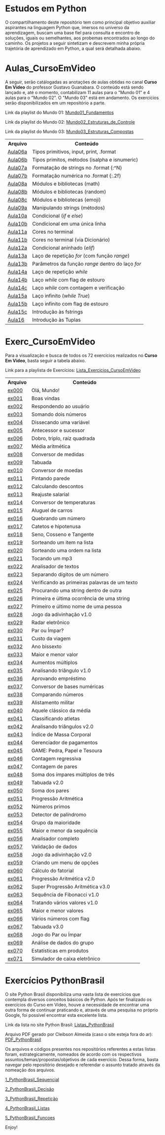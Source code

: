 # Estudos em Python
O compartilhamento deste repositório tem como principal objetivo auxiliar aspirantes na linguagem Python que, imersos no universo da 
aprendizagem, buscam uma base fiel para consulta e encontro de soluções, iguais ou semelhantes, aos probemas encontrados ao longo do 
caminho. Os projetos a seguir sintetizam e descrevem minha própria trajetória de aprendizado em Python, a qual será detalhada abaixo.

# Aulas_CursoEmVideo

A seguir, serão catálogadas as anotações de aulas obtidas no canal <b>Curso Em Vídeo</b> do professor Gustavo Guanabara. 
O conteúdo está sendo lançado e, até o momento, contabilizam 11 aulas para o "Mundo 01" e 4 aulas para o "Mundo 02". O "Mundo 03" está em andamento. Os exercícios serão disponibilizados em um
repositório a parte.

Link da playlist do Mundo 01: 
<a href="https://www.youtube.com/watch?v=S9uPNppGsGo&list=PLHz_AreHm4dlKP6QQCekuIPky1CiwmdI6">Mundo01_Fundamentos</a>

Link da playlist do Mundo 02: 
<a href="https://www.youtube.com/watch?v=nJkVHusJp6E&list=PLHz_AreHm4dk_nZHmxxf_J0WRAqy5Czye">Mundo02_Estruturas_de_Controle</a>

Link da playlist do Mundo 03:
<a href="https://www.youtube.com/watch?v=0LB3FSfjvao&list=PLHz_AreHm4dksnH2jVTIVNviIMBVYyFnH">Mundo03_Estruturas_Compostas</a>

<table>

<tr>
<th>Arquivo</th>
<th>Conteúdo</th>
</tr>
<tr>

<td><a href="https://github.com/ThiagoPanini/programming-lessons/blob/master/python/curso-em-video/aulas/Aula06a%20-%20Tipos%20primitivos%20e%20sa%C3%ADdas.py">Aula06a</a></td>
<td>Tipos primitivos, input, print, .format</td>
</tr>
<tr>
<td><a href="https://github.com/ThiagoPanini/programming-lessons/blob/master/python/curso-em-video/aulas/Aula06b%20-%20Tipos%20primitivos%20e%20sa%C3%ADdas.py">Aula06b</a></td>
<td>Tipos primitos, métodos (isalpha e isnumeric)</td>
</tr>

<td><a href="https://github.com/ThiagoPanini/programming-lessons/blob/master/python/curso-em-video/aulas/Aula07a%20-%20Operadores%20string.py">Aula07a</a></td>
<td>Formatação de strings no .format {:^N}</td>
</tr>
<tr>
<td><a href="https://github.com/ThiagoPanini/programming-lessons/blob/master/python/curso-em-video/aulas/Aula07b%20-%20Operadores%20aritm%C3%A9ticos.py">Aula07b</a></td>
<td>Formatação numérica no .format {:.2f}</td>
</tr>

<td><a href="https://github.com/ThiagoPanini/programming-lessons/blob/master/python/curso-em-video/aulas/Aula08a%20-%20M%C3%B3dulos.py">Aula08a</a></td>
<td>Módulos e bibliotecas (math)</td>
</tr>
<tr>
<td><a href="https://github.com/ThiagoPanini/programming-lessons/blob/master/python/curso-em-video/aulas/Aula08b%20-%20M%C3%B3dulos.py">Aula08b</a></td>
<td>Módulos e bibliotecas (random)</td>
</tr>
<td><a href="https://github.com/ThiagoPanini/programming-lessons/blob/master/python/curso-em-video/aulas/Aula08c%20-%20M%C3%B3dulos.py">Aula08c</a></td>
<td>Módulos e bibliotecas (emoji)</td>
</tr>

<td><a href="https://github.com/ThiagoPanini/programming-lessons/blob/master/python/curso-em-video/aulas/Aula09a%20-%20Manipulando%20strings.py">Aula09a</a></td>
<td>Manipulando strings (métodos)</td>
</tr>

<td><a href="https://github.com/ThiagoPanini/programming-lessons/blob/master/python/curso-em-video/aulas/Aula10a%20-%20Condicionais%20I.py">Aula10a</a></td>
<td>Condicional (<i>if</i> e <i>else</i>)</td>
</tr>
<tr>
<td><a href="https://github.com/ThiagoPanini/programming-lessons/blob/master/python/curso-em-video/aulas/Aula10b%20-%20Condicionais%20I.py">Aula10b</a></td>
<td>Condicional em uma única linha</td>
</tr>

<td><a href="https://github.com/ThiagoPanini/programming-lessons/blob/master/python/curso-em-video/aulas/Aula11a%20-%20Cores%20no%20terminal.py">Aula11a</a></td>
<td>Cores no terminal</td>
</tr>
<tr>
<td><a href="https://github.com/ThiagoPanini/programming-lessons/blob/master/python/curso-em-video/aulas/Aula11b%20-%20Cores%20no%20terminal.py">Aula11b</a></td>
<td>Cores no terminal (via Dicionário)</td>
</tr>

<td><a href="https://github.com/ThiagoPanini/programming-lessons/blob/master/python/curso-em-video/aulas/Aula12a%20-%20Condicionais%20II.py">Aula12a</a></td>
<td>Condicional aninhado (<i>elif</i>)</td>
</tr>
<tr>

<td><a href="https://github.com/ThiagoPanini/programming-lessons/blob/master/python/curso-em-video/aulas/Aula13a%20-%20For%20Loop.py">Aula13a</a></td>
<td>Laço de repetição <i>for</i> (com função <i>range</i>)</td>
</tr>
<tr>
<td><a href="https://github.com/ThiagoPanini/programming-lessons/blob/master/python/curso-em-video/aulas/Aula13b%20-%20For%20Loop.py">Aula13b</a></td>
<td>Parâmetros da função <i>range</i> dentro do laço <i>for</i></td>
</tr>

<td><a href="https://github.com/ThiagoPanini/programming-lessons/blob/master/python/curso-em-video/aulas/Aula14a%20-%20While%20Loop.py">Aula14a</a></td>
<td>Laço de repetição <i>while</i></td>
</tr>
<tr>
<td><a href="https://github.com/ThiagoPanini/programming-lessons/blob/master/python/curso-em-video/aulas/Aula14b%20-%20While%20Loop.py">Aula14b</a></td>
<td>Laço <i>while</i> com flag de estouro</td>
</tr>
<td><a href="https://github.com/ThiagoPanini/programming-lessons/blob/master/python/curso-em-video/aulas/Aula14c%20-%20While%20Loop.py">Aula14c</a></td>
<td>Laço <i>while</i> com contagem e verificação</td>
</tr>

<td><a href="https://github.com/ThiagoPanini/programming-lessons/blob/master/python/curso-em-video/aulas/Aula15a%20-%20Break.py">Aula15a</a></td>
<td>Laço infinito (<i>while True</i>)</td>
</tr>
<tr>
<td><a href="https://github.com/ThiagoPanini/programming-lessons/blob/master/python/curso-em-video/aulas/Aula15b%20-%20Break.py">Aula15b</a></td>
<td>Laço infinito com flag de estouro</td>
</tr>
<td><a href="https://github.com/ThiagoPanini/programming-lessons/blob/master/python/curso-em-video/aulas/Aula15c%20-%20Break.py">Aula15c</a></td>
<td>Introdução às fstrings</td>
</tr>
<tr>
<td><a href="https://github.com/ThiagoPanini/programming-lessons/blob/master/python/curso-em-video/aulas/Aula16%20-%20Tuplas.py">Aula16</a></td>
<td>Introdução às Tuplas</td>
</tr>


</table>

# Exerc_CursoEmVideo
Para a visualização e busca de todos os 72 exercícios realizados no <b>Curso Em Vídeo</b>, basta seguir a tabela abaixo.

Link para a playlista de Exercícios: 
<a href="https://www.youtube.com/watch?v=nIHq1MtJaKs&list=PLHz_AreHm4dm6wYOIW20Nyg12TAjmMGT-">Lista_Exercicios_CursoEmVideo</a>

<table>

<tr>
<th>Arquivo</th>
<th>Conteúdo</th>
</tr>

<tr>
<td><a href="https://github.com/ThiagoPanini/exerciciosPython/blob/master/Exerc_CursoEmV%C3%ADdeo/ex000.py">ex000</a></td>
<td>Olá, Mundo!</td>
</tr>
<tr>
<td><a href="https://github.com/ThiagoPanini/exerciciosPython/blob/master/Exerc_CursoEmV%C3%ADdeo/ex001.py">ex001</a></td>
<td>Boas vindas</td>
</tr>
<tr>
<td><a href="https://github.com/ThiagoPanini/exerciciosPython/blob/master/Exerc_CursoEmV%C3%ADdeo/ex002.py">ex002</a></td>
<td>Respondendo ao usuário</td>
</tr>
<tr>
<td><a href="https://github.com/ThiagoPanini/exerciciosPython/blob/master/Exerc_CursoEmV%C3%ADdeo/ex003.py">ex003</a></td>
<td>Somando dois números</td>
</tr>
<td><a href="https://github.com/ThiagoPanini/exerciciosPython/blob/master/Exerc_CursoEmV%C3%ADdeo/ex004.py">ex004</a></td>
<td>Dissecando uma variável</td>
</tr>
<td><a href="https://github.com/ThiagoPanini/exerciciosPython/blob/master/Exerc_CursoEmV%C3%ADdeo/ex005.py">ex005</a></td>
<td>Antecessor e sucessor</td>
</tr>
<td><a href="https://github.com/ThiagoPanini/exerciciosPython/blob/master/Exerc_CursoEmV%C3%ADdeo/ex006.py">ex006</a></td>
<td>Dobro, triplo, raíz quadrada</td>
</tr>
<td><a href="https://github.com/ThiagoPanini/exerciciosPython/blob/master/Exerc_CursoEmV%C3%ADdeo/ex007.py">ex007</a></td>
<td>Média aritmética</td>
</tr>
<td><a href="https://github.com/ThiagoPanini/exerciciosPython/blob/master/Exerc_CursoEmV%C3%ADdeo/ex008.py">ex008</a></td>
<td>Conversor de medidas</td>
</tr>
<td><a href="https://github.com/ThiagoPanini/exerciciosPython/blob/master/Exerc_CursoEmV%C3%ADdeo/ex009.py">ex009</a></td>
<td>Tabuada</td>
</tr>
<td><a href="https://github.com/ThiagoPanini/exerciciosPython/blob/master/Exerc_CursoEmV%C3%ADdeo/ex010.py">ex010</a></td>
<td>Conversor de moedas</td>
</tr>
<td><a href="https://github.com/ThiagoPanini/exerciciosPython/blob/master/Exerc_CursoEmV%C3%ADdeo/ex011.py">ex011</a></td>
<td>Pintando parede</td>
</tr>
<td><a href="https://github.com/ThiagoPanini/exerciciosPython/blob/master/Exerc_CursoEmV%C3%ADdeo/ex012.py">ex012</a></td>
<td>Calculando descontos</td>
</tr>
<td><a href="https://github.com/ThiagoPanini/exerciciosPython/blob/master/Exerc_CursoEmV%C3%ADdeo/ex013.py">ex013</a></td>
<td>Reajuste salarial</td>
</tr>
<td><a href="https://github.com/ThiagoPanini/exerciciosPython/blob/master/Exerc_CursoEmV%C3%ADdeo/ex014.py">ex014</a></td>
<td>Conversor de temperaturas</td>
</tr>
<td><a href="https://github.com/ThiagoPanini/exerciciosPython/blob/master/Exerc_CursoEmV%C3%ADdeo/ex015.py">ex015</a></td>
<td>Aluguel de carros</td>
</tr>
<td><a href="https://github.com/ThiagoPanini/exerciciosPython/blob/master/Exerc_CursoEmV%C3%ADdeo/ex016.py">ex016</a></td>
<td>Quebrando um número</td>
</tr>
<td><a href="https://github.com/ThiagoPanini/exerciciosPython/blob/master/Exerc_CursoEmV%C3%ADdeo/ex017.py">ex017</a></td>
<td>Catetos e hipotenusa</td>
</tr>
<td><a href="https://github.com/ThiagoPanini/exerciciosPython/blob/master/Exerc_CursoEmV%C3%ADdeo/ex018.py">ex018</a></td>
<td>Seno, Cosseno e Tangente</td>
</tr>
<td><a href="https://github.com/ThiagoPanini/exerciciosPython/blob/master/Exerc_CursoEmV%C3%ADdeo/ex019.py">ex019</a></td>
<td>Sorteando um item na lista</td>
</tr>
<td><a href="https://github.com/ThiagoPanini/exerciciosPython/blob/master/Exerc_CursoEmV%C3%ADdeo/ex020.py">ex020</a></td>
<td>Sorteando uma ordem na lista</td>
</tr>
<td><a href="https://github.com/ThiagoPanini/exerciciosPython/blob/master/Exerc_CursoEmV%C3%ADdeo/ex021.py">ex021</a></td>
<td>Tocando um mp3</td>
</tr>
<td><a href="https://github.com/ThiagoPanini/exerciciosPython/blob/master/Exerc_CursoEmV%C3%ADdeo/ex022.py">ex022</a></td>
<td>Analisador de textos</td>
</tr>
<td><a href="https://github.com/ThiagoPanini/exerciciosPython/blob/master/Exerc_CursoEmV%C3%ADdeo/ex023.py">ex023</a></td>
<td>Separando dígitos de um número</td>
</tr>
<td><a href="https://github.com/ThiagoPanini/exerciciosPython/blob/master/Exerc_CursoEmV%C3%ADdeo/ex024.py">ex024</a></td>
<td>Verificando as primeiras palavras de um texto</td>
</tr>
<td><a href="https://github.com/ThiagoPanini/exerciciosPython/blob/master/Exerc_CursoEmV%C3%ADdeo/ex025.py">ex025</a></td>
<td>Procurando uma string dentro de outra</td>
</tr>
<td><a href="https://github.com/ThiagoPanini/exerciciosPython/blob/master/Exerc_CursoEmV%C3%ADdeo/ex026.py">ex026</a></td>
<td>Primeira e última ocorrência de uma string</td>
</tr>
<td><a href="https://github.com/ThiagoPanini/exerciciosPython/blob/master/Exerc_CursoEmV%C3%ADdeo/ex027.py">ex027</a></td>
<td>Primeiro e último nome de uma pessoa</td>
</tr>
<td><a href="https://github.com/ThiagoPanini/exerciciosPython/blob/master/Exerc_CursoEmV%C3%ADdeo/ex028.py">ex028</a></td>
<td>Jogo da adivinhação v1.0</td>
</tr>
<td><a href="https://github.com/ThiagoPanini/exerciciosPython/blob/master/Exerc_CursoEmV%C3%ADdeo/ex029.py">ex029</a></td>
<td>Radar eletrônico</td>
</tr>
<td><a href="https://github.com/ThiagoPanini/exerciciosPython/blob/master/Exerc_CursoEmV%C3%ADdeo/ex030.py">ex030</a></td>
<td>Par ou Ímpar?</td>
</tr>
<td><a href="https://github.com/ThiagoPanini/exerciciosPython/blob/master/Exerc_CursoEmV%C3%ADdeo/ex031.py">ex031</a></td>
<td>Custo da viagem</td>
</tr>
<td><a href="https://github.com/ThiagoPanini/exerciciosPython/blob/master/Exerc_CursoEmV%C3%ADdeo/ex032.py">ex032</a></td>
<td>Ano bissexto</td>
</tr>
<td><a href="https://github.com/ThiagoPanini/exerciciosPython/blob/master/Exerc_CursoEmV%C3%ADdeo/ex033.py">ex033</a></td>
<td>Maior e menor valor</td>
</tr>
<td><a href="https://github.com/ThiagoPanini/exerciciosPython/blob/master/Exerc_CursoEmV%C3%ADdeo/ex034.py">ex034</a></td>
<td>Aumentos múltiplos</td>
</tr>
<td><a href="https://github.com/ThiagoPanini/exerciciosPython/blob/master/Exerc_CursoEmV%C3%ADdeo/ex035.py">ex035</a></td>
<td>Analisando triângulo v1.0</td>
</tr>
<td><a href="https://github.com/ThiagoPanini/exerciciosPython/blob/master/Exerc_CursoEmV%C3%ADdeo/ex036.py">ex036</a></td>
<td>Aprovando empréstimo</td>
</tr>
<td><a href="https://github.com/ThiagoPanini/exerciciosPython/blob/master/Exerc_CursoEmV%C3%ADdeo/ex037.py">ex037</a></td>
<td>Conversor de bases numéricas</td>
</tr>
<td><a href="https://github.com/ThiagoPanini/exerciciosPython/blob/master/Exerc_CursoEmV%C3%ADdeo/ex038.py">ex038</a></td>
<td>Comparando números</td>
</tr>
<td><a href="https://github.com/ThiagoPanini/exerciciosPython/blob/master/Exerc_CursoEmV%C3%ADdeo/ex039.py">ex039</a></td>
<td>Alistamento militar</td>
</tr>
<td><a href="https://github.com/ThiagoPanini/exerciciosPython/blob/master/Exerc_CursoEmV%C3%ADdeo/ex040.py">ex040</a></td>
<td>Aquele clássico da média</td>
</tr>
<td><a href="https://github.com/ThiagoPanini/exerciciosPython/blob/master/Exerc_CursoEmV%C3%ADdeo/ex041.py">ex041</a></td>
<td>Classificando atletas</td>
</tr>
<td><a href="https://github.com/ThiagoPanini/exerciciosPython/blob/master/Exerc_CursoEmV%C3%ADdeo/ex042.py">ex042</a></td>
<td>Analisando triângulos v2.0</td>
</tr>
<td><a href="https://github.com/ThiagoPanini/exerciciosPython/blob/master/Exerc_CursoEmV%C3%ADdeo/ex043.py">ex043</a></td>
<td>Índice de Massa Corporal</td>
</tr>
<td><a href="https://github.com/ThiagoPanini/exerciciosPython/blob/master/Exerc_CursoEmV%C3%ADdeo/ex044.py">ex044</a></td>
<td>Gerenciador de pagamentos</td>
</tr>
<td><a href="https://github.com/ThiagoPanini/exerciciosPython/blob/master/Exerc_CursoEmV%C3%ADdeo/ex045.py">ex045</a></td>
<td>GAME: Pedra, Papel e Tesoura</td>
</tr>
<td><a href="https://github.com/ThiagoPanini/exerciciosPython/blob/master/Exerc_CursoEmV%C3%ADdeo/ex046.py">ex046</a></td>
<td>Contagem regressiva</td>
</tr>
<td><a href="https://github.com/ThiagoPanini/exerciciosPython/blob/master/Exerc_CursoEmV%C3%ADdeo/ex047.py">ex047</a></td>
<td>Contagem de pares</td>
</tr>
<td><a href="https://github.com/ThiagoPanini/exerciciosPython/blob/master/Exerc_CursoEmV%C3%ADdeo/ex048.py">ex048</a></td>
<td>Soma dos ímpares múltiplos de três</td>
</tr>
<td><a href="https://github.com/ThiagoPanini/exerciciosPython/blob/master/Exerc_CursoEmV%C3%ADdeo/ex049.py">ex049</a></td>
<td>Tabuada v2.0</td>
</tr>
<td><a href="https://github.com/ThiagoPanini/exerciciosPython/blob/master/Exerc_CursoEmV%C3%ADdeo/ex050.py">ex050</a></td>
<td>Soma dos pares</td>
</tr>
<td><a href="https://github.com/ThiagoPanini/exerciciosPython/blob/master/Exerc_CursoEmV%C3%ADdeo/ex051.py">ex051</a></td>
<td>Progressão Aritmética</td>
</tr>
<td><a href="https://github.com/ThiagoPanini/exerciciosPython/blob/master/Exerc_CursoEmV%C3%ADdeo/ex052.py">ex052</a></td>
<td>Números primos</td>
</tr>
<td><a href="https://github.com/ThiagoPanini/exerciciosPython/blob/master/Exerc_CursoEmV%C3%ADdeo/ex053.py">ex053</a></td>
<td>Detector de palíndromo</td>
</tr>
<td><a href="https://github.com/ThiagoPanini/exerciciosPython/blob/master/Exerc_CursoEmV%C3%ADdeo/ex054.py">ex054</a></td>
<td>Grupo da maioridade</td>
</tr>
<td><a href="https://github.com/ThiagoPanini/exerciciosPython/blob/master/Exerc_CursoEmV%C3%ADdeo/ex055.py">ex055</a></td>
<td>Maior e menor da sequência</td>
</tr>
<td><a href="https://github.com/ThiagoPanini/exerciciosPython/blob/master/Exerc_CursoEmV%C3%ADdeo/ex056.py">ex056</a></td>
<td>Analisador completo</td>
</tr>
<td><a href="https://github.com/ThiagoPanini/exerciciosPython/blob/master/Exerc_CursoEmV%C3%ADdeo/ex057.py">ex057</a></td>
<td>Validação de dados</td>
</tr>
<td><a href="https://github.com/ThiagoPanini/exerciciosPython/blob/master/Exerc_CursoEmV%C3%ADdeo/ex058.py">ex058</a></td>
<td>Jogo da adivinhação v2.0</td>
</tr>
<td><a href="https://github.com/ThiagoPanini/exerciciosPython/blob/master/Exerc_CursoEmV%C3%ADdeo/ex059.py">ex059</a></td>
<td>Criando um menu de opções</td>
</tr>
<td><a href="https://github.com/ThiagoPanini/exerciciosPython/blob/master/Exerc_CursoEmV%C3%ADdeo/ex060.py">ex060</a></td>
<td>Cálculo do fatorial</td>
</tr>
<td><a href="https://github.com/ThiagoPanini/exerciciosPython/blob/master/Exerc_CursoEmV%C3%ADdeo/ex061.py">ex061</a></td>
<td>Progressão Aritmética v2.0</td>
</tr>
<td><a href="https://github.com/ThiagoPanini/exerciciosPython/blob/master/Exerc_CursoEmV%C3%ADdeo/ex062.py">ex062</a></td>
<td>Super Progressão Aritmética v3.0</td>
</tr>
<td><a href="https://github.com/ThiagoPanini/exerciciosPython/blob/master/Exerc_CursoEmV%C3%ADdeo/ex063.py">ex063</a></td>
<td>Sequência de Fibonacci v1.0</td>
</tr>
<td><a href="https://github.com/ThiagoPanini/exerciciosPython/blob/master/Exerc_CursoEmV%C3%ADdeo/ex064.py">ex064</a></td>
<td>Tratando vários valores v1.0</td>
</tr>
<td><a href="https://github.com/ThiagoPanini/exerciciosPython/blob/master/Exerc_CursoEmV%C3%ADdeo/ex065.py">ex065</a></td>
<td>Maior e menor valores</td>
</tr>
<td><a href="https://github.com/ThiagoPanini/exerciciosPython/blob/master/Exerc_CursoEmV%C3%ADdeo/ex066.py">ex066</a></td>
<td>Vários números com flag</td>
</tr>
<td><a href="https://github.com/ThiagoPanini/exerciciosPython/blob/master/Exerc_CursoEmV%C3%ADdeo/ex067.py">ex067</a></td>
<td>Tabuada v3.0</td>
</tr>
<td><a href="https://github.com/ThiagoPanini/exerciciosPython/blob/master/Exerc_CursoEmV%C3%ADdeo/ex068.py">ex068</a></td>
<td>Jogo do Par ou Ímpar</td>
</tr>
<td><a href="https://github.com/ThiagoPanini/exerciciosPython/blob/master/Exerc_CursoEmV%C3%ADdeo/ex069.py">ex069</a></td>
<td>Análise de dados do grupo</td>
</tr>
<td><a href="https://github.com/ThiagoPanini/exerciciosPython/blob/master/Exerc_CursoEmV%C3%ADdeo/ex070.py">ex070</a></td>
<td>Estatísticas em produtos</td>
</tr>
<td><a href="https://github.com/ThiagoPanini/exerciciosPython/blob/master/Exerc_CursoEmV%C3%ADdeo/ex071.py">ex071</a></td>
<td>Simulador de caixa eletrônico</td>
</tr>

</table>

# Exercícios PythonBrasil

O site Python Brasil disponibiliza uma vasta lista de exercícios que contempla diversos conceitos básicos de Python. Após ter finalizado os exercícios do Curso em Vídeo, houve a necessidade de encontrar uma outra forma de continuar praticando e, através de uma pesquisa no próprio Google, foi possível encontrar esta excelente lista.

Link da lista no site Python Brasil: <a href="https://wiki.python.org.br/ListaDeExercicios">Listas_PythonBrasil</a>

Arquivo PDF gerado por Cleibson Almeida (caso o site esteja fora do ar): <a href="https://drive.google.com/file/d/1Xt1CCNksUQ4_EnTx2a08fmpzbofPsGHW/view?usp=sharing">PDF_PythonBrasil</a>

Os arquivos e códigos presentes nos repositórios referentes a estas listas foram, estrategicamente, nomeados de acordo com os respectivos assuntos/temas/propostas/objetivos de cada exercício. Dessa forma, basta navegar pelo repositório desejado e referendar o assunto tratado através da nomeação dos arquivos.

<a href="https://github.com/ThiagoPanini/exerciciosPython/tree/master/PythonBrasil_Sequencial">1_PythonBrasil_Sequencial</a>

<a href="https://github.com/ThiagoPanini/exerciciosPython/tree/master/PythonBrasil_Decisao">2_PythonBrasil_Decisão</a>

<a href="https://github.com/ThiagoPanini/exerciciosPython/tree/master/PythonBrasil_Repeticao">3_PythonBrasil_Repetição</a>

<a href="https://github.com/ThiagoPanini/exerciciosPython/tree/master/PythonBrasil_Listas">4_PythonBrasil_Listas</a>

<a href="https://github.com/ThiagoPanini/exerciciosPython/tree/master/PythonBrasil_Funcoes">5_PythonBrasil_Funcoes</a>

Enjoy!
